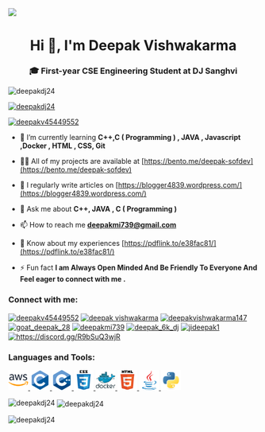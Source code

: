  <img src="[img]https://i.imgur.com/w1YB5Nj.jpeg[/img]" />
<h1 align="center">Hi 👋, I'm Deepak Vishwakarma</h1>
<h3 align="center">🎓 First-year CSE Engineering Student at DJ Sanghvi</h3>

<p align="left"> <img src="https://komarev.com/ghpvc/?username=deepakdj24&label=Profile%20views&color=0e75b6&style=flat" alt="deepakdj24" /> </p>

<p align="left"> <a href="https://github.com/ryo-ma/github-profile-trophy"><img src="https://github-profile-trophy.vercel.app/?username=deepakdj24" alt="deepakdj24" /></a> </p>

<p align="left"> <a href="https://twitter.com/deepakv45449552" target="blank"><img src="https://img.shields.io/twitter/follow/deepakv45449552?logo=twitter&style=for-the-badge" alt="deepakv45449552" /></a> </p>

- 🌱 I’m currently learning **C++,C ( Programming ) , JAVA , Javascript ,Docker , HTML , CSS, Git**

- 👨‍💻 All of my projects are available at [https://bento.me/deepak-sofdev](https://bento.me/deepak-sofdev)

- 📝 I regularly write articles on [https://blogger4839.wordpress.com/](https://blogger4839.wordpress.com/)

- 💬 Ask me about **C++, JAVA , C ( Programming )**

- 📫 How to reach me **deepakmi739@gmail.com**

- 📄 Know about my experiences [https://pdflink.to/e38fac81/](https://pdflink.to/e38fac81/)

- ⚡ Fun fact **I am Always Open Minded And Be Friendly To Everyone And Feel eager to connect with me .**

<h3 align="left">Connect with me:</h3>
<p align="left">
<a href="https://twitter.com/deepakv45449552" target="blank"><img align="center" src="https://raw.githubusercontent.com/rahuldkjain/github-profile-readme-generator/master/src/images/icons/Social/twitter.svg" alt="deepakv45449552" height="30" width="40" /></a>
<a href="https://linkedin.com/in/deepak vishwakarma" target="blank"><img align="center" src="https://raw.githubusercontent.com/rahuldkjain/github-profile-readme-generator/master/src/images/icons/Social/linked-in-alt.svg" alt="deepak vishwakarma" height="30" width="40" /></a>
<a href="https://instagram.com/deepakvishwakarma147" target="blank"><img align="center" src="https://raw.githubusercontent.com/rahuldkjain/github-profile-readme-generator/master/src/images/icons/Social/instagram.svg" alt="deepakvishwakarma147" height="30" width="40" /></a>
<a href="https://www.codechef.com/users/goat_deepak_28" target="blank"><img align="center" src="https://cdn.jsdelivr.net/npm/simple-icons@3.1.0/icons/codechef.svg" alt="goat_deepak_28" height="30" width="40" /></a>
<a href="https://www.hackerrank.com/deepakmi739" target="blank"><img align="center" src="https://raw.githubusercontent.com/rahuldkjain/github-profile-readme-generator/master/src/images/icons/Social/hackerrank.svg" alt="deepakmi739" height="30" width="40" /></a>
<a href="https://codeforces.com/profile/deepak_6k_dj" target="blank"><img align="center" src="https://raw.githubusercontent.com/rahuldkjain/github-profile-readme-generator/master/src/images/icons/Social/codeforces.svg" alt="deepak_6k_dj" height="30" width="40" /></a>
<a href="https://www.leetcode.com/jideepak1" target="blank"><img align="center" src="https://raw.githubusercontent.com/rahuldkjain/github-profile-readme-generator/master/src/images/icons/Social/leet-code.svg" alt="jideepak1" height="30" width="40" /></a>
<a href="https://discord.gg/https://discord.gg/R9bSuQ3wjR" target="blank"><img align="center" src="https://raw.githubusercontent.com/rahuldkjain/github-profile-readme-generator/master/src/images/icons/Social/discord.svg" alt="https://discord.gg/R9bSuQ3wjR" height="30" width="40" /></a>
</p>

<h3 align="left">Languages and Tools:</h3>
<p align="left"> <a href="https://aws.amazon.com" target="_blank" rel="noreferrer"> <img src="https://raw.githubusercontent.com/devicons/devicon/master/icons/amazonwebservices/amazonwebservices-original-wordmark.svg" alt="aws" width="40" height="40"/> </a> <a href="https://www.cprogramming.com/" target="_blank" rel="noreferrer"> <img src="https://raw.githubusercontent.com/devicons/devicon/master/icons/c/c-original.svg" alt="c" width="40" height="40"/> </a> <a href="https://www.w3schools.com/cpp/" target="_blank" rel="noreferrer"> <img src="https://raw.githubusercontent.com/devicons/devicon/master/icons/cplusplus/cplusplus-original.svg" alt="cplusplus" width="40" height="40"/> </a> <a href="https://www.w3schools.com/css/" target="_blank" rel="noreferrer"> <img src="https://raw.githubusercontent.com/devicons/devicon/master/icons/css3/css3-original-wordmark.svg" alt="css3" width="40" height="40"/> </a> <a href="https://www.docker.com/" target="_blank" rel="noreferrer"> <img src="https://raw.githubusercontent.com/devicons/devicon/master/icons/docker/docker-original-wordmark.svg" alt="docker" width="40" height="40"/> </a> <a href="https://www.w3.org/html/" target="_blank" rel="noreferrer"> <img src="https://raw.githubusercontent.com/devicons/devicon/master/icons/html5/html5-original-wordmark.svg" alt="html5" width="40" height="40"/> </a> <a href="https://www.java.com" target="_blank" rel="noreferrer"> <img src="https://raw.githubusercontent.com/devicons/devicon/master/icons/java/java-original.svg" alt="java" width="40" height="40"/> </a> <a href="https://www.python.org" target="_blank" rel="noreferrer"> <img src="https://raw.githubusercontent.com/devicons/devicon/master/icons/python/python-original.svg" alt="python" width="40" height="40"/> </a> </p>

<p><img align="left" src="https://github-readme-stats.vercel.app/api/top-langs?username=deepakdj24&show_icons=true&locale=en&layout=compact" alt="deepakdj24" /></p>

<p>&nbsp;<img align="center" src="https://github-readme-stats.vercel.app/api?username=deepakdj24&show_icons=true&locale=en" alt="deepakdj24" /></p>

<p><img align="center" src="https://github-readme-streak-stats.herokuapp.com/?user=deepakdj24&" alt="deepakdj24" /></p>
